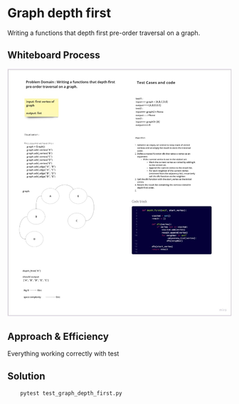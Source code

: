 # Graph depth first

Writing a functions that depth first pre-order traversal on a graph.

## Whiteboard Process
![Alt text](<algo (31).jpg>)

## Approach & Efficiency
Everything working correctly with test

## Solution
        pytest test_graph_depth_first.py